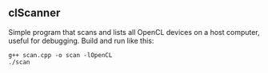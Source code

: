 ## clScanner ##

Simple program that scans and lists all OpenCL devices on a host computer, useful for debugging. Build and run like this:

```
g++ scan.cpp -o scan -lOpenCL
./scan
```
